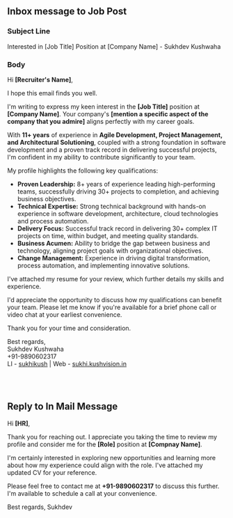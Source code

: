 ## Inbox message to Job Post

### Subject Line
Interested in [Job Title] Position at [Company Name] - Sukhdev Kushwaha

### Body
Hi **[Recruiter's Name]**,

I hope this email finds you well.

I'm writing to express my keen interest in the **[Job Title]** position at **[Company Name]**. Your company's **[mention a specific aspect of the company that you admire]** aligns perfectly with my career goals.

With **11+ years** of experience in **Agile Development, Project Management, and Architectural Solutioning**, coupled with a strong foundation in software development and a proven track record in delivering successful projects, I'm confident in my ability to contribute significantly to your team.

My profile highlights the following key qualifications:

* **Proven Leadership:** 8+ years of experience leading high-performing teams, successfully driving 30+ projects to completion, and achieving business objectives.
* **Technical Expertise:** Strong technical background with hands-on experience in software development, architecture, cloud technologies and process automation.
* **Delivery Focus:** Successful track record in delivering 30+ complex IT projects on time, within budget, and meeting quality standards.
* **Business Acumen:** Ability to bridge the gap between business and technology, aligning project goals with organizational objectives.
* **Change Management:** Experience in driving digital transformation, process automation, and implementing innovative solutions.

I've attached my resume for your review, which further details my skills and experience.

I'd appreciate the opportunity to discuss how my qualifications can benefit your team. Please let me know if you're available for a brief phone call or video chat at your earliest convenience. 

Thank you for your time and consideration.

Best regards,\
Sukhdev Kushwaha\
+91-9890602317 \
LI - [sukhikush](https://linkedin.com/in/sukhikush) |
Web - [sukhi.kushvision.in](https://sukhi.kushvision.in)

<br/><br/>

## Reply to In Mail Message
Hi **[HR]**,

Thank you for reaching out. I appreciate you taking the time to review my profile and consider me for the **[Role]** position at **[Compnay Name]**.

I'm certainly interested in exploring new opportunities and learning more about how my experience could align with the role. I've attached my updated CV for your reference.

Please feel free to contact me at **+91-9890602317** to discuss this further. I'm available to schedule a call at your convenience.

Best regards,
Sukhdev
